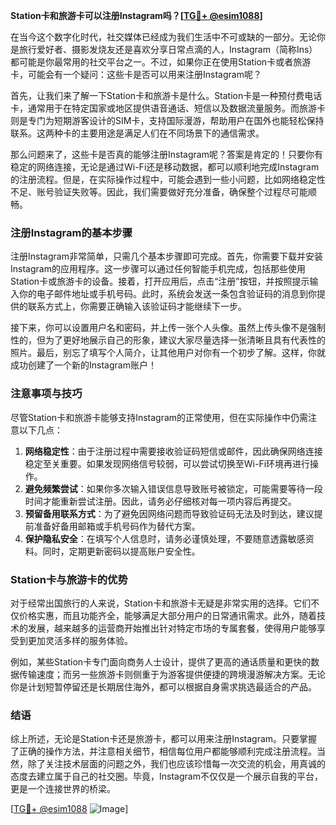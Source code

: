 **Station卡和旅游卡可以注册Instagram吗？[[TG💪+ @esim1088](https://t.me/s/esim1088)]**

在当今这个数字化时代，社交媒体已经成为我们生活中不可或缺的一部分。无论你是旅行爱好者、摄影发烧友还是喜欢分享日常点滴的人，Instagram（简称Ins）都可能是你最常用的社交平台之一。不过，如果你正在使用Station卡或者旅游卡，可能会有一个疑问：这些卡是否可以用来注册Instagram呢？

首先，让我们来了解一下Station卡和旅游卡是什么。Station卡是一种预付费电话卡，通常用于在特定国家或地区提供语音通话、短信以及数据流量服务。而旅游卡则是专门为短期游客设计的SIM卡，支持国际漫游，帮助用户在国外也能轻松保持联系。这两种卡的主要用途是满足人们在不同场景下的通信需求。

那么问题来了，这些卡是否真的能够注册Instagram呢？答案是肯定的！只要你有稳定的网络连接，无论是通过Wi-Fi还是移动数据，都可以顺利地完成Instagram的注册流程。但是，在实际操作过程中，可能会遇到一些小问题，比如网络稳定性不足、账号验证失败等。因此，我们需要做好充分准备，确保整个过程尽可能顺畅。

### 注册Instagram的基本步骤

注册Instagram非常简单，只需几个基本步骤即可完成。首先，你需要下载并安装Instagram的应用程序。这一步骤可以通过任何智能手机完成，包括那些使用Station卡或旅游卡的设备。接着，打开应用后，点击“注册”按钮，并按照提示输入你的电子邮件地址或手机号码。此时，系统会发送一条包含验证码的消息到你提供的联系方式上，你需要正确输入该验证码才能继续下一步。

接下来，你可以设置用户名和密码，并上传一张个人头像。虽然上传头像不是强制性的，但为了更好地展示自己的形象，建议大家尽量选择一张清晰且具有代表性的照片。最后，别忘了填写个人简介，让其他用户对你有一个初步了解。这样，你就成功创建了一个新的Instagram账户！

### 注意事项与技巧

尽管Station卡和旅游卡能够支持Instagram的正常使用，但在实际操作中仍需注意以下几点：

1. **网络稳定性**：由于注册过程中需要接收验证码短信或邮件，因此确保网络连接稳定至关重要。如果发现网络信号较弱，可以尝试切换至Wi-Fi环境再进行操作。
2. **避免频繁尝试**：如果你多次输入错误信息导致账号被锁定，可能需要等待一段时间才能重新尝试注册。因此，请务必仔细核对每一项内容后再提交。
3. **预留备用联系方式**：为了避免因网络问题而导致验证码无法及时到达，建议提前准备好备用邮箱或手机号码作为替代方案。
4. **保护隐私安全**：在填写个人信息时，请务必谨慎处理，不要随意透露敏感资料。同时，定期更新密码以提高账户安全性。

### Station卡与旅游卡的优势

对于经常出国旅行的人来说，Station卡和旅游卡无疑是非常实用的选择。它们不仅价格实惠，而且功能齐全，能够满足大部分用户的日常通讯需求。此外，随着技术的发展，越来越多的运营商开始推出针对特定市场的专属套餐，使得用户能够享受到更加灵活多样的服务体验。

例如，某些Station卡专门面向商务人士设计，提供了更高的通话质量和更快的数据传输速度；而另一些旅游卡则侧重于为游客提供便捷的跨境漫游解决方案。无论你是计划短暂停留还是长期居住海外，都可以根据自身需求挑选最适合的产品。

### 结语

综上所述，无论是Station卡还是旅游卡，都可以用来注册Instagram。只要掌握了正确的操作方法，并注意相关细节，相信每位用户都能够顺利完成注册流程。当然，除了关注技术层面的问题之外，我们也应该珍惜每一次交流的机会，用真诚的态度去建立属于自己的社交圈。毕竟，Instagram不仅仅是一个展示自我的平台，更是一个连接世界的桥梁。

[[TG💪+ @esim1088](https://t.me/s/esim1088) ![Image](https://i.postimg.cc/4NQfJmqS/Snipaste-2025-05-13-00-14-12.png)]